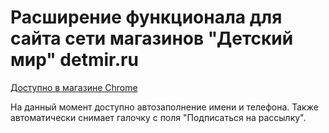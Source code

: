 # Расширение функционала для сайта сети магазинов "Детский мир" detmir.ru

[Доступно в магазине Chrome](https://chrome.google.com/webstore/detail/bkhicofkfcppnjbdjjpiebhmlllmdlko/)

На данный момент доступно автозаполнение имени и телефона. Также автоматически снимает галочку с поля "Подписаться на рассылку".
